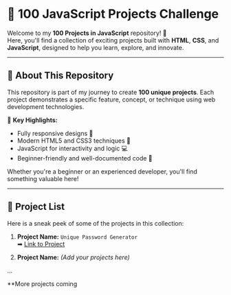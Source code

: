 # 🚀 100 JavaScript Projects Challenge  

Welcome to my **100 Projects in JavaScript** repository! 🎉  
Here, you'll find a collection of exciting projects built with **HTML**, **CSS**, and **JavaScript**, designed to help you learn, explore, and innovate.  

---

## 🌟 About This Repository  

This repository is part of my journey to create **100 unique projects**. Each project demonstrates a specific feature, concept, or technique using web development technologies.  

🔑 **Key Highlights:**  
- Fully responsive designs 📱  
- Modern HTML5 and CSS3 techniques 🎨  
- JavaScript for interactivity and logic 💻  
- Beginner-friendly and well-documented code 📝  

Whether you're a beginner or an experienced developer, you'll find something valuable here!  

---

## 📂 Project List  

Here is a sneak peek of some of the projects in this collection:  

1. **Project Name:** `Unique Password Generator`  
   ➡ [Link to Project](#)  

2. **Project Name:** *(Add your projects here)*  

...

**More projects coming
